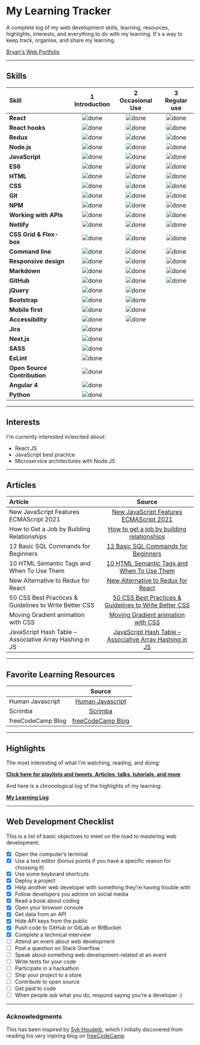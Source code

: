 # My Learning Tracker

A complete log of my web development skills, learning, resources, highlights, interests, and everything to do with my learning. It's a way to keep track, organise, and share my learning.

[Bryan's Web Portfolio](https://www.bryanyi.com/ "bryanyi.com")

---

## Skills

[done]: https://user-images.githubusercontent.com/29199184/32275438-8385f5c0-bf0b-11e7-9406-42265f71e2bd.png "Done"

| Skill                        | 1<br>Introduction | 2<br>Occasional Use | 3<br>Regular use |
| :--------------------------- | :---------------: | :-----------------: | :--------------: |
| **React**                    |   ![done][done]   |    ![done][done]    |  ![done][done]   |
| **React hooks**              |   ![done][done]   |    ![done][done]    |  ![done][done]   |
| **Redux**                    |   ![done][done]   |    ![done][done]    |  ![done][done]   |
| **Node.js**                  |   ![done][done]   |    ![done][done]    |  ![done][done]   |
| **JavaScript**               |   ![done][done]   |    ![done][done]    |  ![done][done]   |
| **ES6**                      |   ![done][done]   |    ![done][done]    |  ![done][done]   |
| **HTML**                     |   ![done][done]   |    ![done][done]    |  ![done][done]   |
| **CSS**                      |   ![done][done]   |    ![done][done]    |  ![done][done]   |
| **Git**                      |   ![done][done]   |    ![done][done]    |  ![done][done]   |
| **NPM**                      |   ![done][done]   |    ![done][done]    |  ![done][done]   |
| **Working with APIs**        |   ![done][done]   |    ![done][done]    |  ![done][done]   |
| **Netlify**                  |   ![done][done]   |    ![done][done]    |  ![done][done]   |
| **CSS Grid & Flex-box**      |   ![done][done]   |    ![done][done]    |  ![done][done]   |
| **Command line**             |   ![done][done]   |    ![done][done]    |  ![done][done]   |
| **Responsive design**        |   ![done][done]   |    ![done][done]    |  ![done][done]   |
| **Markdown**                 |   ![done][done]   |    ![done][done]    |  ![done][done]   |
| **GitHub**                   |   ![done][done]   |    ![done][done]    |  ![done][done]   |
| **jQuery**                   |   ![done][done]   |    ![done][done]    |                  |
| **Bootstrap**                |   ![done][done]   |    ![done][done]    |                  |
| **Mobile first**             |   ![done][done]   |    ![done][done]    |                  |
| **Accessibility**            |   ![done][done]   |    ![done][done]    |                  |
| **Jira**                     |   ![done][done]   |                     |                  |
| **Next.js**                  |   ![done][done]   |                     |                  |
| **SASS**                     |   ![done][done]   |                     |                  |
| **EsLint**                   |   ![done][done]   |                     |                  |
| **Open Source Contribution** |   ![done][done]   |                     |                  |
| **Angular 4**                |   ![done][done]   |                     |                  |
| **Python**                   |   ![done][done]   |                     |                  |

---

## Interests

I'm currently interested in/excited about:

- React.JS
- JavaScript best practice
- Microservice architectures with Node.JS

---

## Articles

[//]: # "Status images"
[completed]: https://user-images.githubusercontent.com/29199184/32275438-8385f5c0-bf0b-11e7-9406-42265f71e2bd.png "Completed"
[in progress]: https://user-images.githubusercontent.com/29199184/34462881-7305ddac-ee4d-11e7-9b57-589424820da4.png "In Progress"
[soon]: https://user-images.githubusercontent.com/29199184/34462916-d5c37bd4-ee4d-11e7-9f4a-d57f2243281b.png "Soon"
[//]: # "Reference links to courses"
[new javascript features ecmascript 2021]: https://brayanarrieta.hashnode.dev/new-javascript-features-ecmascript-2021-with-examples?utm_source=tldrnewsletter
[javascript hash table – associative array hashing in js]: https://www-freecodecamp-org.cdn.ampproject.org/c/s/www.freecodecamp.org/news/javascript-hash-table-associative-array-hashing-in-js/amp/
[how to get a job by building relationships]: https://www-freecodecamp-org.cdn.ampproject.org/c/s/www.freecodecamp.org/news/how-to-get-a-job-by-building-relationships/amp/
[new alternative to redux for react]: https://javascript.plainenglish.io/new-alternative-of-redux-for-react-de0b420c0c60
[12 basic sql commands for beginners]: https://betterprogramming.pub/12-basic-sql-commands-for-beginners-1fcb34697ab6
[50 css best practices & guidelines to write better css]: https://beforesemicolon.medium.com/50-css-best-practices-guidelines-to-write-better-css-c60807e9eee2
[10 html semantic tags and when to use them]: https://betterprogramming.pub/10-html-semantic-tags-and-when-to-use-them-5ae7d7d0b0f2
[moving gradient animation with css]: https://souravdey777.hashnode.dev/moving-gradient-animation-with-css?utm_source=tldrnewsletter

| Article                                                 |                          Source                           |
| :------------------------------------------------------ | :-------------------------------------------------------: |
| New JavaScript Features ECMAScript 2021                 |         [New JavaScript Features ECMAScript 2021]         |
| How to Get a Job by Building Relationships              |       [How to get a job by building relationships]        |
| 12 Basic SQL Commands for Beginners                     |           [12 Basic SQL Commands for Beginners]           |
| 10 HTML Semantic Tags and When To Use Them              |       [10 HTML Semantic Tags and When To Use Them]        |
| New Alternative to Redux for React                      |           [New Alternative to Redux for React]            |
| 50 CSS Best Practices & Guidelines to Write Better CSS  | [50 CSS Best Practices & Guidelines to Write Better CSS]  |
| Moving Gradient animation with CSS                      |           [Moving Gradient animation with CSS]            |
| JavaScript Hash Table – Associative Array Hashing in JS | [JavaScript Hash Table – Associative Array Hashing in JS] |

---

## Favorite Learning Resources

[//]: # "Reference links to courses"
[human javascript]: https://read.humanjavascript.com/ch04-organizing-your-code.html
[scrimba]: https://scrimba.com/allcourses
[freecodecamp blog]: https://www.freecodecamp.org/news/tag/blog/

|                   |       Source        |
| :---------------- | :-----------------: |
| Human Javascript  | [Human Javascript]  |
| Scrimba           |      [Scrimba]      |
| freeCodeCamp Blog | [freeCodeCamp Blog] |

---

## Highlights

The most interesting of what I'm watching, reading, and doing:

[**Click here for playlists and tweets. Articles, talks, tutorials, and more**](https://syknapse.github.io/My-Learning-Tracker/)

And here is a chronological log of the highlights of my learning:

[**My Learning Log**](https://github.com/Syknapse/My-Learning-Tracker/blob/master/log.md)

---

## Web Development Checklist

This is a list of basic objectives to meet on the road to mastering web development.

- [x] Open the computer’s terminal
- [x] Use a text editor (bonus points if you have a specific reason for choosing it)
- [x] Use some keyboard shortcuts
- [x] Deploy a project
- [x] Help another web developer with something they’re having trouble with
- [x] Follow developers you admire on social media
- [x] Read a book about coding
- [x] Open your browser console
- [x] Get data from an API
- [x] Hide API keys from the public
- [x] Push code to GitHub or GitLab or BitBucket
- [x] Complete a technical interview
- [ ] Attend an event about web development
- [ ] Post a question on Stack Overflow
- [ ] Speak about something web development-related at an event
- [ ] Write tests for your code
- [ ] Participate in a hackathon
- [ ] Ship your project to a store
- [ ] Contribute to open source
- [ ] Get paid to code
- [ ] When people ask what you do, respond saying you’re a developer :)

---

### Acknowledgments

This has been inspired by [Syk Houdeib](https://github.com/Syknapse), which I initially discovered from reading his very inpiring blog on [freeCodeCamp](https://www.freecodecamp.org/news/the-tools-and-resources-that-landed-me-a-front-end-developer-job-1314c6f1fa7f/)

